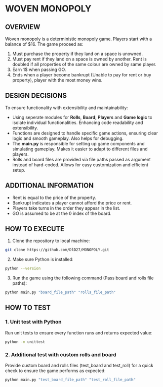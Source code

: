 # WOVEN MONOPOLY

## OVERVIEW

Woven monopoly is a deterministic monopoly game.
Players start with a balance of $16. The game proceed as: 
1. Must purchase the property if they land on a space is unowned.
2. Must pay rent if they land on a space is owned by another. Rent is doubled if all properties of the same colour are owned by same player.
3. Earn 1$ when passing GO.
4. Ends when a player become bankrupt (Unable to pay for rent or buy property), player with the most money wins.

## DESIGN DECISIONS

To ensure functionality with extensibility and maintainability:
- Using seperate modules for **Rolls**, **Board**, **Players** and **Game logic** to isolate individual functionalities. Enhancing code readability and extensibility.
- Functions are designed to handle specific game actions, ensuring clear logic and smooth gameplay. Also helps for debugging.
- The **main.py** is responsible for setting up game components and simulating gameplay. Makes it easier to adapt to different files and players.
- Rolls and board files are provided via file paths passed as argument instead of hard-coded. Allows for easy customization and efficient setup.

## ADDITIONAL INFORMATION

- Rent is equal to the price of the property.
- Bankrupt indicates a player cannot afford the price or rent.
- Players take turns in the order they appear in the list.
- GO is assumed to be at the 0 index of the board.

## HOW TO EXECUTE

1. Clone the repository to local machine:
```bash
git clone https://github.com/DlD27/MONOPOLY.git
```
2. Make sure Python is installed:
```bash
python --version
```
3. Run the game using the following command (Pass board and rolls file paths):
```bash
python main.py "board_file_path" "rolls_file_path"
```

## HOW TO TEST

### 1. Unit test with Python
Run unit tests to ensure every function runs and returns expected value:
``` bash
python -m unittest
```

### 2. Additional test with custom rolls and board
Provide custom board and rolls files (test_board and test_roll) for a quick check to ensure the game performs as expected:
```bash
python main.py "test_board_file_path" "test_roll_file_path"
```
